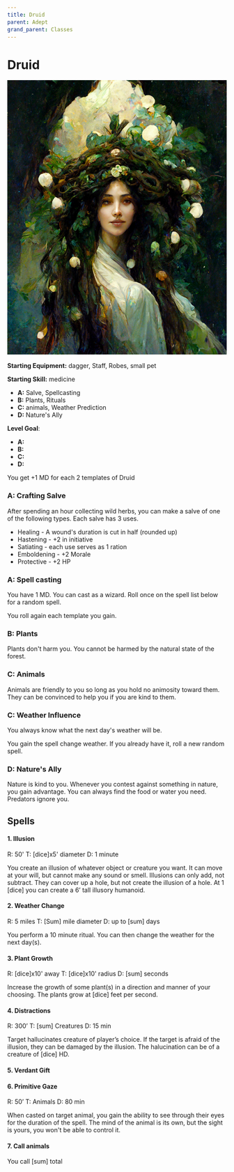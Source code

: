 ```yaml
---
title: Druid
parent: Adept
grand_parent: Classes
---
```


# Druid



![Alt](images/druid_flower_hair1.png)

**Starting Equipment:** dagger, Staff, Robes, small pet

**Starting Skill:** medicine

+ **A:** Salve, Spellcasting
+ **B:** Plants, Rituals
+ **C:** animals, Weather Prediction
+ **D:** Nature's Ally

**Level Goal**: 

+ **A:** 
+ **B:** 
+ **C:** 
+ **D:** 

You get +1 MD for each 2 templates of Druid

### A: Crafting Salve

After spending an hour collecting wild herbs, you can make a salve of one of
the following types. Each salve has 3 uses.

- Healing - A wound's duration is cut in half (rounded up)
- Hastening - +2 in initiative
- Satiating - each use serves as 1 ration
- Emboldening - +2 Morale
- Protective - +2 HP

### A: Spell casting

You have 1 MD. You can cast as a wizard.
Roll once on the spell list below for a random spell.

You roll again each template you gain.

### B: Plants 

Plants don't harm you. You cannot be harmed by the natural state of the forest. 

### C: Animals

Animals are friendly to you so long as you hold no animosity toward them. They
can be convinced to help you if you are kind to them.

### C: Weather Influence

You always know what the next day's weather will be. 

You gain the spell change weather.
If you already have it, roll a new random spell.

### D: Nature's Ally

Nature is kind to you. Whenever you contest against something in nature, you
gain advantage. You can always find the food or water you need. Predators
ignore you.


## Spells

#### 1. Illusion

R: 50' T: [dice]x5' diameter D: 1 minute

You create an illusion of whatever object or creature you want. It can move at
your will, but cannot make any sound or smell. Illusions can only add, not
subtract. They can cover up a hole, but not create the illusion of a hole. At 1
[dice] you can create a 6’ tall illusory humanoid.

#### 2. Weather Change

R: 5 miles T: [Sum] mile diameter D: up to [sum] days

You perform a 10 minute ritual. You can then change the weather for the next
day(s). 

#### 3. Plant Growth

R: [dice]x10' away T: [dice]x10' radius D: [sum] seconds

Increase the growth of some plant(s) in a direction and manner of your
choosing. The plants grow at [dice] feet per second.

#### 4. Distractions
R: 300’ T: [sum] Creatures D: 15 min

Target hallucinates creature of player’s choice. If the target is afraid of
the illusion, they can be damaged  by the illusion. The halucination can be of
a creature of [dice] HD.

#### 5. Verdant Gift

#### 6. Primitive Gaze

R: 50’ T: Animals D: 80 min

When casted on target animal, you gain the ability to see through their eyes
for the duration of the spell. The mind of the animal is its own, but the sight
is yours, you won't be able to control it.


#### 7. Call animals

You call [sum] total 
